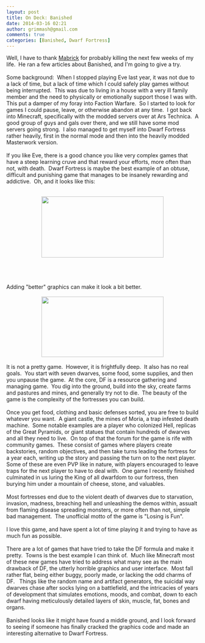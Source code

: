 ```yaml
---
layout: post
title: On Deck: Banished
date: 2014-03-16 02:21
author: grimmash@gmail.com
comments: true
categories: [Banished, Dwarf Fortress]
---
```

Well, I have to thank <a href="http://mabricksmumblings.com/2014/03/12/banished-again/">Mabrick</a> for probably killing the next few weeks of my life.&nbsp; He ran a few articles about Banished, and I'm going to give a try.<br /><br />Some background:&nbsp; When I stopped playing Eve last year, it was not due to a lack of time, but a lack of time which I could safely play games without being interrupted.&nbsp; This was due to living in a house with a very ill family member and the need to physically or emotionally support those I was with.&nbsp; This put a damper of my foray into Faction Warfare.&nbsp; So I started to look for games I could pause, leave, or otherwise abandon at any time.&nbsp; I got back into Minecraft, specifically with the modded servers over at Ars Technica.&nbsp; A good group of guys and gals over there, and we still have some mod servers going strong.&nbsp; I also managed to get myself into Dwarf Fortress rather heavily, first in the normal mode and then into the heavily modded Masterwork version.<br /><br />If you like Eve, there is a good chance you like very complex games that have a steep learning cruve and that reward your efforts, more often than not, with death.&nbsp; Dwarf Fortress is maybe the best example of an obtuse, difficult and punishing game that manages to be insanely rewarding and addictive.&nbsp; Oh, and it looks like this:<br /><br /><div style="clear: both; text-align: center;"><a href="http://grimmash.com/wp-content/uploads/2014/03/DF.jpg" style="margin-left: 1em; margin-right: 1em;"><img border="0" src="http://grimmash.com/wp-content/uploads/2014/03/DF.jpg" height="160" width="320" /></a></div><br /><br /><br /><br />Adding "better" graphics can make it look a bit better.<br /><br /><div style="clear: both; text-align: center;"><a href="http://grimmash.com/wp-content/uploads/2014/03/DF-Tiles.png" style="margin-left: 1em; margin-right: 1em;"><img border="0" src="http://grimmash.com/wp-content/uploads/2014/03/DF-Tiles.png" height="158" width="320" /></a></div>&nbsp; <br />It is not a pretty game.&nbsp; However, it is frightfully deep.&nbsp; It also has no real goals.&nbsp; You start with seven dwarves, some food, some supplies, and then you unpause the game.&nbsp; At the core, DF is a resource gathering and managing game.&nbsp; You dig into the ground, build into the sky, create farms and pastures and mines, and generally try not to die.&nbsp; The beauty of the game is the complexity of the fortresses you can build.&nbsp; <br /><br />Once you get food, clothing and basic defenses sorted, you are free to build whatever you want.&nbsp; A giant castle, the mines of Moria, a trap infested death machine.&nbsp; Some notable examples are a player who colonized Hell, replicas of the Great Pyramids, or giant statues that contain hundreds of dwarves and all they need to live.&nbsp; On top of that the forum for the game is rife with community games.&nbsp; These consist of games where players create backstories, random objectives, and then take turns leading the fortress for a year each, writing up the story and passing the turn on to the next player.&nbsp; Some of these are even PVP like in nature, with players encouraged to leave traps for the next player to have to deal with.&nbsp; One game I recently finished culminated in us luring the King of all dwarfdom to our fortress, then burying him under a mountain of cheese, stone, and valuables.<br /><br />Most fortresses end due to the violent death of dwarves due to starvation, invasion, madness, breaching hell and unleashing the demos within, assualt from flaming disease spreading monsters, or more often than not, simple bad management.&nbsp; The unofficial motto of the game is "Losing is Fun".<br /><br />I love this game, and have spent a lot of time playing it and trying to have as much fun as possible.<br /><br />There are a lot of games that have tried to take the DF formula and make it pretty.&nbsp; Towns is the best example I can think of.&nbsp; Much like Minecraft most of these new games have tried to address what many see as the main drawback of DF, the utterly horrible graphics and user interface.&nbsp; Most fall rather flat, being either buggy, poorly made, or lacking the odd charms of DF. &nbsp; Things like the random name and artifact generators, the suicidal way dwarves chase after socks lying on a battlefield, and the intricacies of years of development that simulates emotions, moods, and combat, down to each dwarf having meticulously detailed layers of skin, muscle, fat, bones and organs.<br /><br />Banished looks like it might have found a middle ground, and I look forward to seeing if someone has finally cracked the graphics code and made an interesting alternative to Dwarf Fortress.<br />

